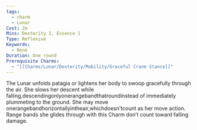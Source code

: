 ```yaml
---
tags:
  - charm
  - Lunar
Cost: 2m
Mins: Dexterity 2, Essence 1
Type: Reflexive
Keywords:
  - None
Duration: One round
Prerequisite Charms:
  - "[[Charms/Lunar/Dexterity/Mobility/Graceful Crane Stance]]"
---
```

The Lunar unfolds patagia or lightens her body to swoop gracefully through the air. She slows her descent while falling,descendingonlyonerangebandthatroundinstead of immediately plummeting to the ground. She may move onerangebandhorizontallyintheair,whichdoesn’tcount as her move action. Range bands she glides through with this Charm don’t count toward falling damage.
